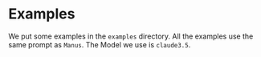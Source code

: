 # Examples

We put some examples in the `examples` directory. All the examples use the same prompt as `Manus`.
The Model we use is `claude3.5`.

